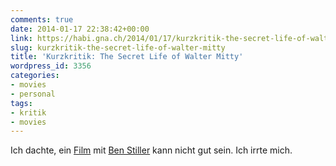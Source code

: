```yaml
---
comments: true
date: 2014-01-17 22:38:42+00:00
link: https://habi.gna.ch/2014/01/17/kurzkritik-the-secret-life-of-walter-mitty/
slug: kurzkritik-the-secret-life-of-walter-mitty
title: 'Kurzkritik: The Secret Life of Walter Mitty'
wordpress_id: 3356
categories:
- movies
- personal
tags:
- kritik
- movies
---
```


Ich dachte, ein [Film](https://imdb.com/title/tt0359950/) mit [Ben Stiller](https://imdb.com/name/nm0001774/) kann nicht gut sein.
Ich irrte mich.
